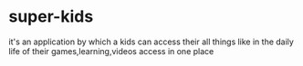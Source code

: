 # super-kids
it's an application by which a kids can access their all things like in the daily life of their games,learning,videos access in one place
